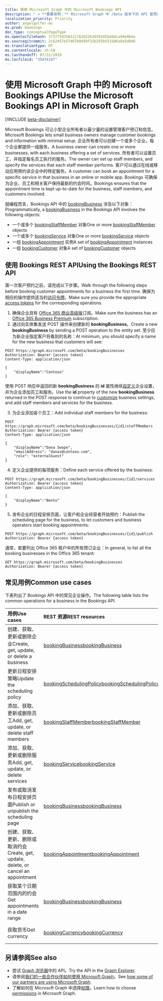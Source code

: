 ```yaml
---
title: 使用 Microsoft Graph 中的 Microsoft Bookings API
description: " > **重要说明：** Microsoft Graph 中 /beta 版本下的 API 是预览版，可能会发生变化。 不支持在生产应用程序中使用这些 API。"
localization_priority: Priority
author: angelgolfer-ms
ms.prod: bookings
doc_type: conceptualPageType
ms.openlocfilehash: 171f75d35812176202263659185bd4dca94e06de
ms.sourcegitcommit: 2c62457e57467b8d50f21b255b553106a9a5d8d6
ms.translationtype: HT
ms.contentlocale: zh-CN
ms.lasthandoff: 07/31/2019
ms.locfileid: "35974197"
---
```

# <a name="use-the-microsoft-bookings-api-in-microsoft-graph"></a><span data-ttu-id="8a341-104">使用 Microsoft Graph 中的 Microsoft Bookings API</span><span class="sxs-lookup"><span data-stu-id="8a341-104">Use the Microsoft Bookings API in Microsoft Graph</span></span>

 [!INCLUDE [beta-disclaimer](../../includes/beta-disclaimer.md)]
 
<span data-ttu-id="8a341-105">Microsoft Bookings 可让小型企业所有者以最少量的设置管理客户预订和信息。</span><span class="sxs-lookup"><span data-stu-id="8a341-105">Microsoft Bookings lets small business owners manage customer bookings and information with minimal setup.</span></span> <span data-ttu-id="8a341-106">企业所有者可以创建一个或多个企业，每个企业都提供一组服务。</span><span class="sxs-lookup"><span data-stu-id="8a341-106">A business owner can create one or more businesses, with each business offering a set of services.</span></span> <span data-ttu-id="8a341-107">所有者可以设置员工，并指定每名员工执行的服务。</span><span class="sxs-lookup"><span data-stu-id="8a341-107">The owner can set up staff members, and specify the services that each staff member performs.</span></span> <span data-ttu-id="8a341-108">客户可以通过在线或移动应用预约该企业中的特定服务。</span><span class="sxs-lookup"><span data-stu-id="8a341-108">A customer can book an appointment for a specific service in that business in an online or mobile app.</span></span> <span data-ttu-id="8a341-109">Bookings 可确保为企业、员工和相关客户保持最新的约会时间。</span><span class="sxs-lookup"><span data-stu-id="8a341-109">Bookings ensures that the appointment time is kept up-to-date for the business, staff members, and customers involved.</span></span>

<span data-ttu-id="8a341-110">就编程而言，Bookings API 中的 [bookingBusiness](bookingbusiness.md) 涉及以下对象：</span><span class="sxs-lookup"><span data-stu-id="8a341-110">Programmatically, a [bookingBusiness](bookingbusiness.md) in the Bookings API involves the following objects:</span></span>
 
- <span data-ttu-id="8a341-111">一个或多个 [bookingStaffMember](bookingstaffmember.md) 对象</span><span class="sxs-lookup"><span data-stu-id="8a341-111">One or more [bookingStaffMember](bookingstaffmember.md) objects</span></span>
- <span data-ttu-id="8a341-112">一个或多个 [bookingService](bookingservice.md) 对象</span><span class="sxs-lookup"><span data-stu-id="8a341-112">One or more [bookingService](bookingservice.md) objects</span></span>
- <span data-ttu-id="8a341-113">一组 [bookingAppointment](bookingappointment.md) 实例</span><span class="sxs-lookup"><span data-stu-id="8a341-113">A set of [bookingAppointment](bookingappointment.md) instances</span></span>
- <span data-ttu-id="8a341-114">一组 [bookingCustomer](bookingcustomer.md) 对象</span><span class="sxs-lookup"><span data-stu-id="8a341-114">A set of [bookingCustomer](bookingcustomer.md) objects</span></span>

## <a name="using-the-bookings-rest-api"></a><span data-ttu-id="8a341-115">使用 Bookings REST API</span><span class="sxs-lookup"><span data-stu-id="8a341-115">Using the Bookings REST API</span></span>

<span data-ttu-id="8a341-116">第一次客户预约之前，请完成以下步骤。</span><span class="sxs-lookup"><span data-stu-id="8a341-116">Walk through the following steps before booking customer appointments for a business the first time.</span></span> <span data-ttu-id="8a341-117">确保为相应的操作提供适当的[访问令牌](/graph/auth-overview)。</span><span class="sxs-lookup"><span data-stu-id="8a341-117">Make sure you provide the appropriate [access tokens](/graph/auth-overview) for the corresponding operations.</span></span>

1. <span data-ttu-id="8a341-118">确保企业具有 [Office 365 商业高级版](https://products.office.com/zh-CN/business/office-365-business-premium)订阅。</span><span class="sxs-lookup"><span data-stu-id="8a341-118">Make sure the business has an [Office 365 Business Premium](https://products.office.com/en-us/business/office-365-business-premium) subscription.</span></span>
2. <span data-ttu-id="8a341-119">通过向实体集发送 POST 操作来创建新的 **bookingBusiness**。</span><span class="sxs-lookup"><span data-stu-id="8a341-119">Create a new **bookingBusiness** by sending a POST operation to the entity set.</span></span> <span data-ttu-id="8a341-120">至少应为新企业指定客户将看到的名称：</span><span class="sxs-lookup"><span data-stu-id="8a341-120">At minimum, you should specify a name for the new business that customers will see:</span></span>
<!-- { "blockType": "ignored" } -->
```http
POST https://graph.microsoft.com/beta/bookingBusinesses
Authorization: Bearer {access token}
Content-Type: application/json

{
    "displayName":"Contoso"
}
```
<span data-ttu-id="8a341-121">使用 POST 响应中返回的新 **bookingBusiness** 的 **id** 属性继续[自定义](../api/bookingbusiness-update.md)企业设置，并为企业添加员工和服务。</span><span class="sxs-lookup"><span data-stu-id="8a341-121">Use the **id** property of the new **bookingBusiness** returned in the POST response to continue to [customize](../api/bookingbusiness-update.md) business settings, and add staff members and services for the business.</span></span>

3. <span data-ttu-id="8a341-122">为企业添加各个员工：</span><span class="sxs-lookup"><span data-stu-id="8a341-122">Add individual staff members for the business:</span></span>
<!-- { "blockType": "ignored" } -->
```http
POST https://graph.microsoft.com/beta/bookingBusinesses/{id}/staffMembers
Authorization: Bearer {access token}
Content-Type: application/json

{
    "displayName":"Dana Swope",
    "emailAddress": "danas@contoso.com",
    "role": "externalGuest"
}
```
4. <span data-ttu-id="8a341-123">定义企业提供的每项服务：</span><span class="sxs-lookup"><span data-stu-id="8a341-123">Define each service offered by the business:</span></span>
<!-- { "blockType": "ignored" } -->
```http
POST https://graph.microsoft.com/beta/bookingBusinesses/{id}/services
Authorization: Bearer {access token}
Content-Type: application/json

{
    "displayName":"Bento"
}
```
5. <span data-ttu-id="8a341-124">发布企业的日程安排页面，让客户和企业经营者开始预约：</span><span class="sxs-lookup"><span data-stu-id="8a341-124">Publish the scheduling page for the business, to let customers and business operators start booking appointments:</span></span>
<!-- { "blockType": "ignored" } -->
```http
POST https://graph.microsoft.com/beta/bookingBusinesses/{id}/publish
Authorization: Bearer {access token}
```

<span data-ttu-id="8a341-125">通常，若要列出 Office 365 租户中的所有预订企业：</span><span class="sxs-lookup"><span data-stu-id="8a341-125">In general, to list all the booking businesses in the Office 365 tenant:</span></span>
<!-- { "blockType": "ignored" } -->
```http
GET https://graph.microsoft.com/beta/bookingBusinesses
Authorization: Bearer {access token}
```

## <a name="common-use-cases"></a><span data-ttu-id="8a341-126">常见用例</span><span class="sxs-lookup"><span data-stu-id="8a341-126">Common use cases</span></span> 

<span data-ttu-id="8a341-127">下表列出了 Bookings API 中的常见企业操作。</span><span class="sxs-lookup"><span data-stu-id="8a341-127">The following table lists the common operations for a business in the Bookings API.</span></span>

| <span data-ttu-id="8a341-128">用例</span><span class="sxs-lookup"><span data-stu-id="8a341-128">Use cases</span></span>        | <span data-ttu-id="8a341-129">REST 资源</span><span class="sxs-lookup"><span data-stu-id="8a341-129">REST resources</span></span> | <span data-ttu-id="8a341-130">另请参阅</span><span class="sxs-lookup"><span data-stu-id="8a341-130">See also</span></span> |
|:---------------|:--------|:----------|
| <span data-ttu-id="8a341-131">创建、获取、更新或删除企业</span><span class="sxs-lookup"><span data-stu-id="8a341-131">Create, get, update, or delete a business</span></span> | [<span data-ttu-id="8a341-132">bookingBusiness</span><span class="sxs-lookup"><span data-stu-id="8a341-132">bookingBusiness</span></span>](bookingbusiness.md) | [<span data-ttu-id="8a341-133">bookingBusiness 的方法</span><span class="sxs-lookup"><span data-stu-id="8a341-133">Methods of bookingBusiness</span></span>](bookingbusiness.md#methods) |
| <span data-ttu-id="8a341-134">更新日程安排策略</span><span class="sxs-lookup"><span data-stu-id="8a341-134">Update the scheduling policy</span></span> | [<span data-ttu-id="8a341-135">bookingSchedulingPolicy</span><span class="sxs-lookup"><span data-stu-id="8a341-135">bookingSchedulingPolicy</span></span>](bookingschedulingpolicy.md) | [<span data-ttu-id="8a341-136">更新 bookingBusiness</span><span class="sxs-lookup"><span data-stu-id="8a341-136">Update a bookingBusiness</span></span>](../api/bookingbusiness-update.md) |
| <span data-ttu-id="8a341-137">添加、获取、更新或删除员工</span><span class="sxs-lookup"><span data-stu-id="8a341-137">Add, get, update, or delete staff members</span></span> | [<span data-ttu-id="8a341-138">bookingStaffMember</span><span class="sxs-lookup"><span data-stu-id="8a341-138">bookingStaffMember</span></span>](bookingstaffmember.md) | [<span data-ttu-id="8a341-139">bookingStaffMember 的方法</span><span class="sxs-lookup"><span data-stu-id="8a341-139">Methods of bookingStaffMember</span></span>](bookingstaffmember.md#methods)  |
| <span data-ttu-id="8a341-140">添加、获取、更新或删除服务</span><span class="sxs-lookup"><span data-stu-id="8a341-140">Add, get, update, or delete services</span></span> | [<span data-ttu-id="8a341-141">bookingService</span><span class="sxs-lookup"><span data-stu-id="8a341-141">bookingService</span></span>](bookingservice.md) | [<span data-ttu-id="8a341-142">bookingService 的方法</span><span class="sxs-lookup"><span data-stu-id="8a341-142">Methods of bookingService</span></span>](bookingservice.md#methods)  |
| <span data-ttu-id="8a341-143">发布或取消发布日程安排页面</span><span class="sxs-lookup"><span data-stu-id="8a341-143">Publish or unpublish the scheduling page</span></span> | [<span data-ttu-id="8a341-144">bookingBusiness</span><span class="sxs-lookup"><span data-stu-id="8a341-144">bookingBusiness</span></span>](bookingbusiness.md) | [<span data-ttu-id="8a341-145">发布</span><span class="sxs-lookup"><span data-stu-id="8a341-145">publish</span></span>](../api/bookingbusiness-publish.md) <br> [<span data-ttu-id="8a341-146">取消发布</span><span class="sxs-lookup"><span data-stu-id="8a341-146">unpublish</span></span>](../api/bookingbusiness-unpublish.md) |
| <span data-ttu-id="8a341-147">创建、获取、更新、删除或取消约会</span><span class="sxs-lookup"><span data-stu-id="8a341-147">Create, get, update, delete, or cancel an appointment</span></span> | [<span data-ttu-id="8a341-148">bookingAppointment</span><span class="sxs-lookup"><span data-stu-id="8a341-148">bookingAppointment</span></span>](bookingappointment.md) | [<span data-ttu-id="8a341-149">bookingAppointment 的方法</span><span class="sxs-lookup"><span data-stu-id="8a341-149">Methods of bookingAppointment</span></span>](bookingappointment.md#methods)  |
| <span data-ttu-id="8a341-150">获取某个日期范围内的约会</span><span class="sxs-lookup"><span data-stu-id="8a341-150">Get appointments in a date range</span></span> | [<span data-ttu-id="8a341-151">bookingBusiness</span><span class="sxs-lookup"><span data-stu-id="8a341-151">bookingBusiness</span></span>](bookingbusiness.md) | [<span data-ttu-id="8a341-152">列出 Bookings 日历视图</span><span class="sxs-lookup"><span data-stu-id="8a341-152">List Bookings calendarView</span></span>](../api/bookingbusiness-list-calendarview.md) |
| <span data-ttu-id="8a341-153">获取货币</span><span class="sxs-lookup"><span data-stu-id="8a341-153">Get currency</span></span> | [<span data-ttu-id="8a341-154">bookingCurrency</span><span class="sxs-lookup"><span data-stu-id="8a341-154">bookingCurrency</span></span>](bookingcurrency.md) | [<span data-ttu-id="8a341-155">bookingCurrency 的方法</span><span class="sxs-lookup"><span data-stu-id="8a341-155">Methods of bookingCurrency</span></span>](bookingcurrency.md#methods) |


## <a name="see-also"></a><span data-ttu-id="8a341-156">另请参阅</span><span class="sxs-lookup"><span data-stu-id="8a341-156">See also</span></span>

- <span data-ttu-id="8a341-157">尝试 [Graph 浏览器](https://developer.microsoft.com/graph/graph-explorer)中的 API。</span><span class="sxs-lookup"><span data-stu-id="8a341-157">Try the API in the [Graph Explorer](https://developer.microsoft.com/graph/graph-explorer).</span></span>
- <span data-ttu-id="8a341-158">请参阅[我们的一些合作伙伴如何使用 Microsoft Graph](https://developer.microsoft.com/graph/graph/examples#partners)。</span><span class="sxs-lookup"><span data-stu-id="8a341-158">See [how some of our partners are using Microsoft Graph](https://developer.microsoft.com/graph/graph/examples#partners).</span></span>
- <span data-ttu-id="8a341-159">了解如何在 Microsoft Graph 中选择[权限](/graph/permissions-reference)。</span><span class="sxs-lookup"><span data-stu-id="8a341-159">Learn how to choose [permissions](/graph/permissions-reference) in Microsoft Graph.</span></span>
